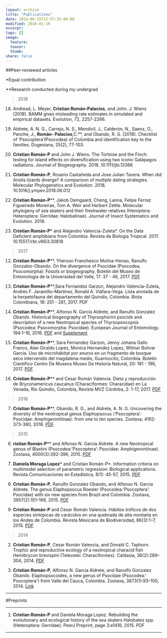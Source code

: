 ```yaml
---
layout: archive
title: "Publications"
date: 2014-06-25T13:57:25-04:00
modified: 2016-01-19
excerpt:
tags: []
image:
  feature:
  teaser:
  thumb:
share: false
---
```




##Peer-reviewed articles

*Equal contribution

**Research conducted during my undergrad

>2018

18. Andread, L. Meyer, **Cristian Román‐Palacios**, and John. J. Wiens (2018). BAMM gives misleading rate estimates in simulated and empirical datasets. Evolution, 72, 2257-2266.

17. Aldrete, A. N. G., Carrejo, N. S., Mendivil, J., Calderón, N., Saenz, O., Panche, J., **Román- Palacios**,C.**, and Obando, R. G. (2018). Checklist of ‘Psocoptera’(Psocodea) of Colombia and identification key to the families. Dugesiana, 25(2), 77-103.

16. **Cristian Román-P** and John J. Wiens. The Tortoise and the Finch: testing for island effects on diversification using two iconic Galápagos radiations. Journal of Biogeography. 2018. 10.1111/jbi.13366

15. **Cristian Román-P**, Rosario Castañeda and Jose Julian Tavera. When did Anolis lizards diverge? A comparison of multiple dating strategies. Molecular Phylogenetics and Evolution. 2018. 10.1016/j.ympev.2018.06.012

14. **Cristian Román-P****, Jakob Damgaard, Cheng, Lanna, Felipe Ferraz Figueiredo Moreirae, Tom A. Weir and Herbert Zettle. Molecular phylogeny of sea skaters and their freshwater relatives (Hemiptera: Heteroptera: Gerridae: Halobatinae). Journal of Insect Systematics and Evolution. 2018. 

13. **Cristian Román-P*** and Alejandro Valencia-Zuleta*. On the Data Deficient amphibians from Colombia. Revista de Biologia Tropical. 2017. 10.15517/rbt.v66i3.30818

>2017

12. **Cristian Román-P****, Yherson Franchesco Molina-Henao, Ranulfo Gonzalez-Obando. On the divergence of Psocidae (Psocodea, Psocomorpha): Fossils or biogeography. Boletin del Museo de Entomologia de la Universidad del Valle, 17: 37 - 46, 2017. <a target="_blank" href="http://entomologia.univalle.edu.co/boletin/5Roman-Palacios.pdf">PDF</a>

11. **Cristian Román-P****,Sara Fernandez Garzon, Alejandro Valencia–Zuleta, Andrés F. Jaramillo–Martínez, Ronald A. Viáfara–Vega. Lista anotada de la herpetofauna del departamento del Quindío, Colombia. Biota Colombiana, 18: 251 - 281, 2017. PDF

10. **Cristian Román-P****, Alfonso N. García Aldrete, and Ranulfo Gonzalez Obando. Historical biogeography of Thyrsophorini psocids and description of a new Neotropical species of Thyrsopsocopsis (Psocodea: Psocomorpha: Psocidae). European Journal of Entomology. 194:1-16, 2016. <a target="_blank" href="http://www.europeanjournaloftaxonomy.eu/index.php/ejt/article/view/316/631">PDF</a> and <a target="_blank" href="http://www.europeanjournaloftaxonomy.eu/index.php/ejt/article/downloadSuppFile/316/34">Supplement</a>

9. **Cristian Román-P****, Sara Fernandez Garzon, Jenny Johana Gallo Franco, Alan Giraldo Lopez, Monica Hernandez Lopez, Wilmar Bolivar Garcia. Uso de microhábitat por anuros en un fragmento de bosque seco intervenido del magdalena medio, Guarinocito, Colombia. Boletín Científico Centro De Museos Museo De Historia Natural, 20: 181 - 196, 2017. <a target="_blank" href="http://repository.humboldt.org.co/bitstream/handle/20.500.11761/33643/16%20Rom%C3%A1n-Palacios%20et%20al.%202017.pdf?sequence=4&isAllowed=y">PDF</a>

8. **Cristian Román-P**** and Cesar Román Valencia. Dieta y reproducción de Bryconamericus caucanus (Characiformes: Characidae) en La Venada, Río Quindío, Colombia, Revista MVZ Córdoba, 2: 1-17, 2017. <a target="_blank" href="http://pcservicio.unicordoba.edu.co/index.php/revistamvz/article/view/1134/pdf">PDF</a>

>2016

7. **Cristian Román-P****, Obando, R. G., and Aldrete, A. N. G. Uncovering the diversity of the neotropical genus Elaphopsocus (‘Psocoptera’: Psocidae: Amphigerontiinae): from one to ten species. Zootaxa, 4162: 373-380, 2016. <a target="_blank" href="https://www.biotaxa.org/Zootaxa/article/view/zootaxa.4162.2.11/22707">PDF</a>

>2015

6. **ristian Román-P**** and Alfonso N. García Aldrete. A new Neotropical genus of Blastini (Psocodea:’Psocoptera’: Psocidae: Amphigerontiinae). Zootaxa, 4000(3):392-396, 2015. <a target="_blank" href="http://mapress.com/zootaxa/2015/f/zt04000p396.pdf">PDF</a>

5. **Daniela Moraga Lopez*** and Cristian Román-P*. Information criteria on multimodel selection of parametric regression: Biological applications. Revista Comunicaciones en Estadística, 8(1): 45-57, 2015. <a target="_blank" href="http://revistas.usta.edu.co/index.php/estadistica/article/view/1487/2197">PDF</a>

4. **Cristian Román-P**, Ranulfo Gonzalez Obando, and Alfonso N. Garcia Aldrete. The genus Elaphopsocus Roesler (Psocodea:’Psocoptera’: Psocidae) with six new species from Brazil and Colombia. Zootaxa, 3957(2):151–168, 2015. <a target="_blank" href="https://biotaxa.org/Zootaxa/article/view/zootaxa.3957.2.1/13398">PDF</a>

3. **Cristian Román-P** and Cesar Román Valencia. Hábitos tróficos de dos especies sintópicas de carácidos en una quebrada de alta montaña en los Andes de Colombia. Revista Mexicana de Biodiversidad, 86(3):1–7, 2015. <a target="_blank" href="http://www.sciencedirect.com/science/article/pii/S1870345315000755">PDF</a>

>2014

2. **Cristian Román-P**, Cesar Román Valencia, and Donald C. Taphorn. Trophic and reproductive ecology of a neotropical characid fish Hemibrycon brevispini (Teleostei: Characiformes). Caldasia, 36(2):289–304, 2014. <a target="_blank" href="https://revistas.unal.edu.co/index.php/cal/article/view/47487/49511">PDF</a>

1. **Cristian Román-P**, Alfonso N. García Aldrete, and Ranulfo Gonzalez Obando. Elaphopsocoides, a new genus of Psocidae (Psocodea:' Psocoptera') from Valle del Cauca, Colombia. Zootaxa, 3873(1):93–100, 2014.  <a target="_blank" href="https://biotaxa.org/Zootaxa/article/view/zootaxa.3873.1.8/0">Link</a>

---

#Preprints

---

1. **Cristian Román-P** and Daniela Moraga Lopez. Rebuilding the evolutionary and ecological history of the sea skaters Halobates spp. (Heteroptera: Gerridae). PeerJ Preprint, page 3:e1416, 2015. PDF

---









